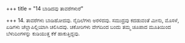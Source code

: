 +++
title = "14 ಬಾಡಿದವು ತಾವರೆಗಳುರೆ"

+++
14. ತಾವರೆಗಳು ಬಾಡಿಹೋದವು. ನೈದಿಲೆಗಳು ಅರಳಿದವು. ಸಮುದ್ರವು ಕದಡುವಂತೆ ಮೀನು, ಮೊಸಳೆ, ಏಡಿಗಳು ಚೆಲ್ಲಾಪಿಲ್ಲಿಯಾಗಿ ಚಲಿಸಿದವು. ಚಕೋರಿಗಳು ವೇಗದಿಂದ ಬಂದು ತಮ್ಮ ಚೂಪಾದ ಮೂತಿಯಿಂದ ಬೆಳುದಿಂಗಳನ್ನು ಕುಡಿಯುತ್ತ ಕೆಕೆ ಹಾಕುತ್ತಿದ್ದವು.